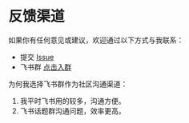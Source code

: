 # 反馈渠道

如果你有任何意见或建议，欢迎通过以下方式与我联系：

- 提交 [Issue](https://github.com/itchaox/annotree/issues)
- 飞书群 [点击入群](https://applink.feishu.cn/client/chat/chatter/add_by_link?link_token=e0aoc0d1-0df2-4cec-bb6f-97da6e754f5e)

为何我选择飞书群作为社区沟通渠道：

1. 我平时飞书用的较多，沟通方便。
2. 飞书话题群沟通问题，效率更高。
